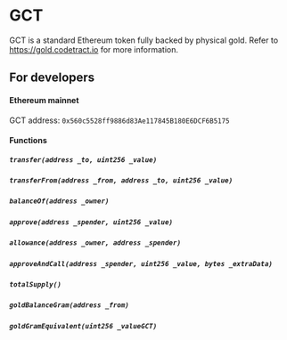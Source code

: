 # GCT

GCT is a standard Ethereum token fully backed by physical gold. Refer to https://gold.codetract.io for more information.

## For developers

#### Ethereum mainnet

GCT address: `0x560c5528ff9886d83Ae117845B180E6DCF6B5175`  

#### Functions

##### `transfer(address _to, uint256 _value)`

##### `transferFrom(address _from, address _to, uint256 _value)`

##### `balanceOf(address _owner)`

##### `approve(address _spender, uint256 _value)`

##### `allowance(address _owner, address _spender)`

##### `approveAndCall(address _spender, uint256 _value, bytes _extraData)`

##### `totalSupply()`

##### `goldBalanceGram(address _from)`

##### `goldGramEquivalent(uint256 _valueGCT)`
